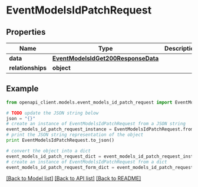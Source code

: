 # EventModelsIdPatchRequest


## Properties
Name | Type | Description | Notes
------------ | ------------- | ------------- | -------------
**data** | [**EventModelsIdGet200ResponseData**](EventModelsIdGet200ResponseData.md) |  | [optional] 
**relationships** | **object** |  | [optional] 

## Example

```python
from openapi_client.models.event_models_id_patch_request import EventModelsIdPatchRequest

# TODO update the JSON string below
json = "{}"
# create an instance of EventModelsIdPatchRequest from a JSON string
event_models_id_patch_request_instance = EventModelsIdPatchRequest.from_json(json)
# print the JSON string representation of the object
print EventModelsIdPatchRequest.to_json()

# convert the object into a dict
event_models_id_patch_request_dict = event_models_id_patch_request_instance.to_dict()
# create an instance of EventModelsIdPatchRequest from a dict
event_models_id_patch_request_form_dict = event_models_id_patch_request.from_dict(event_models_id_patch_request_dict)
```
[[Back to Model list]](../README.md#documentation-for-models) [[Back to API list]](../README.md#documentation-for-api-endpoints) [[Back to README]](../README.md)


